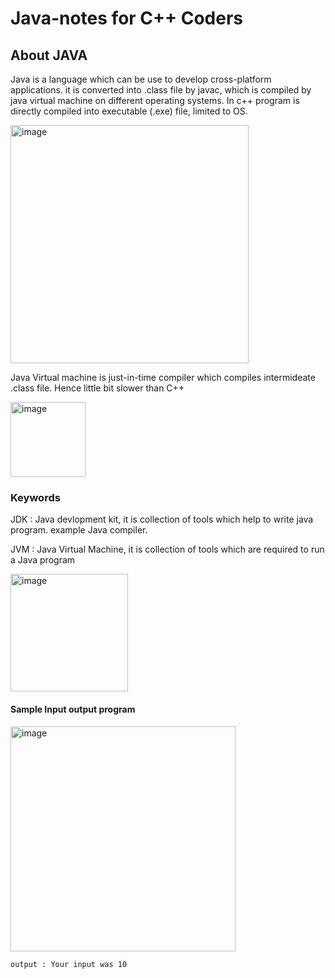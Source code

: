 # Java-notes for C++ Coders

## About JAVA
Java is a language which can be use to develop cross-platform applications.
it is converted into .class file by javac, which is compiled by java virtual machine on different operating systems. In c++ program is directly compiled into executable (.exe) file, limited to OS.

<img width="381" alt="image" src="https://user-images.githubusercontent.com/65300791/156502165-f37c6ba6-dca5-4ad8-bd8c-613e46676ac0.png">

Java Virtual machine is just-in-time compiler which compiles intermideate .class file. Hence little bit slower than C++

<img width="120" alt="image" src="https://user-images.githubusercontent.com/65300791/156502852-055c8444-4c21-431f-993c-f75d6bc84143.png">

### Keywords
JDK : Java devlopment kit, it is collection of tools which help to write java program. example Java compiler.

JVM : Java Virtual Machine, it is collection of tools which are required to run a Java program

<img width="188" alt="image" src="https://user-images.githubusercontent.com/65300791/156503364-67e6d6bb-8a5c-45dd-b512-17223eda133d.png">

#### Sample Input output program

<img width="360" alt="image" src="https://user-images.githubusercontent.com/65300791/156504640-0a479752-09af-4a19-bffa-1d3d1f9e88c1.png">

``` output : Your input was 10 ```
